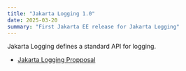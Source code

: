 ```yaml
---
title: "Jakarta Logging 1.0"
date: 2025-03-20
summary: "First Jakarta EE release for Jakarta Logging"
---
```


Jakarta Logging defines a standard API for logging.

* [Jakarta Logging Propposal](https://projects.eclipse.org/proposals/jakarta-logging)